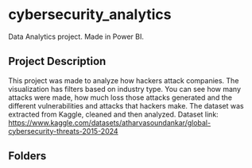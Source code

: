 # cybersecurity_analytics
Data Analytics project. Made in Power BI.
## Project Description
This project was made to analyze how hackers attack companies. The visualization has filters based on industry type. You can see how many attacks were made, how much loss those attacks generated and the different vulnerabilities and attacks that hackers make.
The dataset was extracted from Kaggle, cleaned and then analyzed.
Dataset link: https://www.kaggle.com/datasets/atharvasoundankar/global-cybersecurity-threats-2015-2024
## Folders
